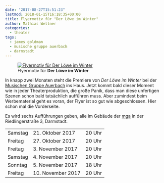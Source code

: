 ```yaml
---
date: "2017-08-27T15:51:23"
lastmod: 2018-01-15T16:18:35+00:00
title: Flyermotiv für "Der Löwe im Winter"
author: Mathias Wellner
categories:
  - theater
tags: 
  - james goldman
  - musische gruppe auerbach
  - darmstadt
---
```

<figure>
  <a href="https://www.flickr.com/photos/mwellner/36032093743" title="Flyermotiv für Der Löwe im Winter">  
    <img srcset="https://farm5.staticflickr.com/4346/36032093743_50733b1118.jpg 353w, https://farm5.staticflickr.com/4346/36032093743_dc0e81ef8b_h.jpg 1128w" src="https://farm5.staticflickr.com/4346/36032093743_dc0e81ef8b_h.jpg" alt="Flyermotiv für Der Löwe im Winter">
  </a>
  <figcaption>Flyermotiv für <strong>Der Löwe im Winter</strong></figcaption>
</figure>

<!--more-->

In knapp zwei Monaten steht die Premiere von *Der Löwe im Winter* bei der [Musischen Gruppe Auerbach](https://mga-darmstadt.de) ins Haus. Jetzt kommt bald dieser Moment wie in jeder Theaterproduktion, die große Panik, dass man diese unfertigen Szenen schon bald tatsächlich aufführen muss. Aber zumindest beim Werbematerial geht es voran, der Flyer ist so gut wie abgeschlossen. Hier schon mal die Vorderseite. 

Es wird sechs Aufführungen geben, alle im Gebäude der [mga](https://mga-darmstadt.de) in der Riedlingerstraße 3, Darmstadt.

<table class="table table-striped table-hover">
  <tbody>
    <tr>
      <td>Samstag</td>
      <td>21. Oktober 2017</td>
      <td>20 Uhr</td>
    </tr>
    <tr>
      <td>Freitag</td>
      <td>27. Oktober 2017</td>
      <td>20 Uhr</td>
    </tr>
    <tr>
      <td>Freitag</td>
      <td>3. November 2017</td>
      <td>20 Uhr</td>
    </tr>
    <tr>
      <td>Samstag</td>
      <td>4. November 2017</td>
      <td>20 Uhr</td>
    </tr>
    <tr>
      <td>Sonntag</td>
      <td>5. November 2017</td>
      <td>18 Uhr</td>
    </tr>
    <tr>
      <td>Freitag</td>
      <td>10. November 2017</td>
      <td>20 Uhr</td>
    </tr>
  </tbody>
</table>